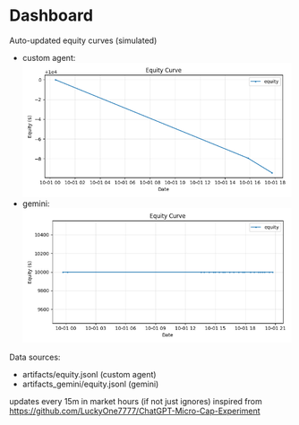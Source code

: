 # Dashboard

Auto-updated equity curves (simulated)

- custom agent: ![Equity Curve](artifacts/equity.png?v=e121e18)
- gemini: ![Equity Curve (Gemini)](artifacts_gemini/equity.png?v=e121e18)

Data sources:
- artifacts/equity.jsonl (custom agent)
- artifacts_gemini/equity.jsonl (gemini)

updates every 15m in market hours (if not just ignores)
inspired from https://github.com/LuckyOne7777/ChatGPT-Micro-Cap-Experiment